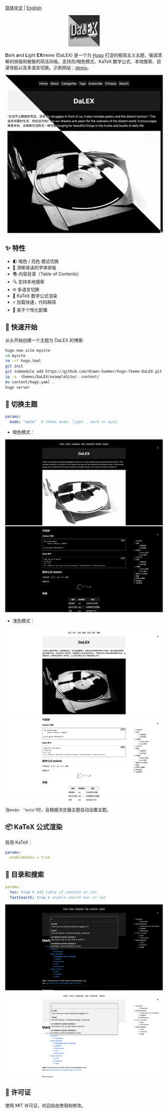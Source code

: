 [简体中文](https://github.com/Shawn-Summer/hugo-theme-DaLEX/blob/main/readme.md) | [English](https://github.com/Shawn-Summer/hugo-theme-DaLEX/blob/main/readme.md)

<p align="center">
  <a href="https://github.com/Shawn-Summer/hugo-theme-DaLEX">
    <img src="images/dalex.jpg" width="100" />
  </a>
</p>

**D**ark **a**nd **L**ight **EX**treme (DaLEX) 是一个为 [Hugo](https://gohugo.io/) 打造的极简主义主题，强调清晰的排版和极致的简洁风格。支持亮/暗色模式、KaTeX 数学公式、本地搜索、目录导航以及多语言切换。示例网站：[demo](https://shawn-summer.github.io/)。

![XMinimal 截图](images/combined.jpg)

## ✨ 特性

- 🌓 暗色 / 亮色 模式切换
- 📝 清晰易读的字体排版
- 📚 内容目录（Table of Contents）
- 🔍 支持本地搜索
- 🌐 多语言切换
- 📐 KaTeX 数学公式渲染
- ⚡ 加载快速，代码精简
- 🎨 易于个性化配置

## 🚀 快速开始

从头开始创建一个主题为 DaLEX 的博客:

```bash
hugo new site mysite
cd mysite
rm -rf hugo.toml
git init
git submodule add https://github.com/Shawn-Summer/hugo-theme-DaLEX.git themes/DaLEX
cp -a  themes/DaLEX/exampleSite/. content/
mv content/hugo.yaml .
hugo server
```

## 🚂 切换主题

```yaml
params:
  mode: "auto"  # theme mode: light , dark or auto
```
- 暗色模式：

![dark mode1](images/B.png)
![dark mode2](images/E.png)

- 浅色模式：

![light mode1](images/A.png)
![light mode2](images/F.png)

当`mode: "auto"`时，会根据浏览器主题自动设置主题。

## 📦 KaTeX 公式渲染

启用 KaTeX：

```yaml
params:
  enableKatex = true
```

## 🔎 目录和搜索

```yaml
params：
  toc: true # add table of content or not
  fastsearch: true # enable search bar or not 
```
![](images/C.png)
![](images/D.png)


## 📜 许可证

使用 MIT 许可证，欢迎自由使用和修改。

